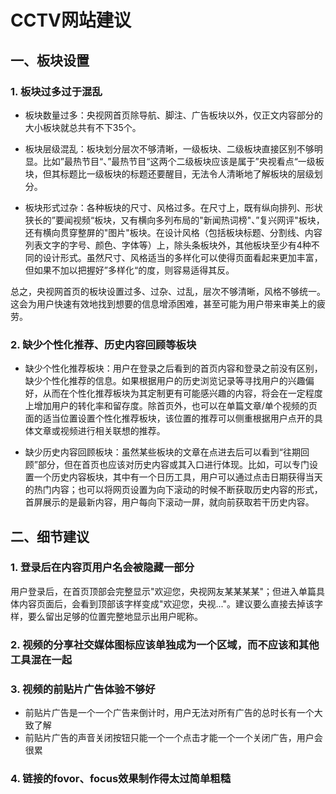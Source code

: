# CCTV网站建议

## 一、板块设置

### 1. 板块过多过于混乱

- 板块数量过多：央视网首页除导航、脚注、广告板块以外，仅正文内容部分的大小板块就总共有不下35个。

- 板块层级混乱：板块划分层次不够清晰，一级板块、二级板块直接区别不够明显。比如”最热节目“、”最热节目“这两个二级板块应该是属于”央视看点“一级板块，但其标题比一级板块的标题还要醒目，无法令人清晰地了解板块的层级划分。

- 板块形式过杂：各种板块的尺寸、风格过多。在尺寸上，既有纵向排列、形状狭长的”要闻视频“板块，又有横向多列布局的"新闻热词榜"、”复兴网评"板块，还有横向贯穿整屏的"图片"板块。在设计风格（包括板块标题、分割线、内容列表文字的字号、颜色、字体等）上，除头条板块外，其他板块至少有4种不同的设计形式。虽然尺寸、风格适当的多样化可以使得页面看起来更加丰富，但如果不加以把握好”多样化“的度，则容易适得其反。

总之，央视网首页的板块设置过多、过杂、过乱，层次不够清晰，风格不够统一。这会为用户快速有效地找到想要的信息增添困难，甚至可能为用户带来审美上的疲劳。

### 2. 缺少个性化推荐、历史内容回顾等板块

- 缺少个性化推荐板块：用户在登录之后看到的首页内容和登录之前没有区别，缺少个性化推荐的信息。如果根据用户的历史浏览记录等寻找用户的兴趣偏好，从而在个性化推荐板块为其定制更有可能感兴趣的内容，将会在一定程度上增加用户的转化率和留存度。除首页外，也可以在单篇文章/单个视频的页面的适当位置设置个性化推荐板块，该位置的推荐可以侧重根据用户点开的具体文章或视频进行相关联想的推荐。

- 缺少历史内容回顾板块：虽然某些板块的文章在点进去后可以看到“往期回顾”部分，但在首页也应该对历史内容或其入口进行体现。比如，可以专门设置一个历史内容板块，其中有一个日历工具，用户可以通过点击日期获得当天的热门内容；也可以将网页设置为向下滚动的时候不断获取历史内容的形式，首屏展示的是最新内容，用户每向下滚动一屏，就向前获取若干历史内容。


## 二、细节建议

### 1. 登录后在内容页用户名会被隐藏一部分

用户登录后，在首页顶部会完整显示"欢迎您，央视网友某某某某"；但进入单篇具体内容页面后，会看到顶部该字样变成"欢迎您，央视..."。建议要么直接去掉该字样，要么留出足够的位置完整地显示出用户昵称。


### 2. 视频的分享社交媒体图标应该单独成为一个区域，而不应该和其他工具混在一起

### 3. 视频的前贴片广告体验不够好
- 前贴片广告是一个一个广告来倒计时，用户无法对所有广告的总时长有一个大致了解
- 前贴片广告的声音关闭按钮只能一个一个点击才能一个一个关闭广告，用户会很累

### 4. 链接的fovor、focus效果制作得太过简单粗糙